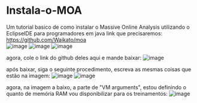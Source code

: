 # Instala-o-MOA
Um tutorial basico de como instalar o Massive Online Analysis utilizando o EclipseIDE para programadores em java
link que precisaremos:
https://github.com/Waikato/moa  
![image](https://github.com/user-attachments/assets/fee04bda-fc05-4a2d-b048-03f1589f2bcd)
![image](https://github.com/user-attachments/assets/1829c017-c466-46dc-be31-f6ae8e85759d)
![image](https://github.com/user-attachments/assets/7f7ec6ec-4e16-4ecf-a63f-0946bf0b2c6f)

agora, cole o link do github deles aqui e mande baixar:
![image](https://github.com/user-attachments/assets/b5fbd118-f7bb-4ac6-9d9c-96d2ea7f5c23)

após baixar, siga o seguinte procedimento, escreva as mesmas coisas que estão na imagem:
![image](https://github.com/user-attachments/assets/c3303545-e54c-4d15-9b9e-26dd525eca5d)
![image](https://github.com/user-attachments/assets/047a27af-58b4-4ad9-a85c-851dcb9f0d43)

agora, na imagem a baixo, a parte de "VM arguments", estou definindo o quanto de memória RAM vou disponibilizar para os treinamentos:
![image](https://github.com/user-attachments/assets/bf9021c4-e4a4-4841-a189-9083b5cced93)

